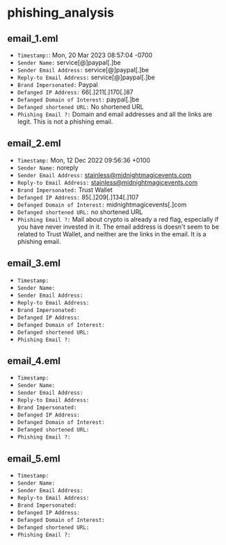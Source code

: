 # phishing_analysis
## email_1.eml

- `Timestamp:`:
Mon, 20 Mar 2023 08:57:04 -0700
- `Sender Name:`
service[@]paypal[.]be
- `Sender Email Address:`
service[@]paypal[.]be
- `Reply-to Email Address:`
service[@]paypal[.]be
- `Brand Impersonated:`
Paypal
- `Defanged IP Address:`
66[.]211[.]170[.]87
- `Defanged Domain of Interest:`
paypal[.]be
- `Defanged shortened URL:`
No shortened URL
- `Phishing Email ?:`
Domain and email addresses and all the links are legit.
This is not a phishing email.

## email_2.eml
- `Timestamp:`
Mon, 12 Dec 2022 09:56:36 +0100
- `Sender Name:`
noreply
- `Sender Email Address:`
stainless@midnightmagicevents.com
- `Reply-to Email Address:`
stainless@midnightmagicevents.com
- `Brand Impersonated:`
Trust Wallet
- `Defanged IP Address:`
85[.]209[.]134[.]107
- `Defanged Domain of Interest:`
midnightmagicevents[.]com
- `Defanged shortened URL:`
no shortened URL
- `Phishing Email ?:`
Mail about crypto is already a red flag, especially if you
have never invested in it. The email address is doesn't seem
to be related to Trust Wallet, and neither are the links in the
email. It is a phishing email.

## email_3.eml
- `Timestamp:`
- `Sender Name:`
- `Sender Email Address:`
- `Reply-to Email Address:`
- `Brand Impersonated:`
- `Defanged IP Address:`
- `Defanged Domain of Interest:`
- `Defanged shortened URL:`
- `Phishing Email ?:`

## email_4.eml
- `Timestamp:`
- `Sender Name:`
- `Sender Email Address:`
- `Reply-to Email Address:`
- `Brand Impersonated:`
- `Defanged IP Address:`
- `Defanged Domain of Interest:`
- `Defanged shortened URL:`
- `Phishing Email ?:`

## email_5.eml
- `Timestamp:`
- `Sender Name:`
- `Sender Email Address:`
- `Reply-to Email Address:`
- `Brand Impersonated:`
- `Defanged IP Address:`
- `Defanged Domain of Interest:`
- `Defanged shortened URL:`
- `Phishing Email ?:`
